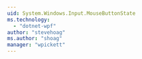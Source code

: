 ```yaml
---
uid: System.Windows.Input.MouseButtonState
ms.technology: 
  - "dotnet-wpf"
author: "stevehoag"
ms.author: "shoag"
manager: "wpickett"
---
```

